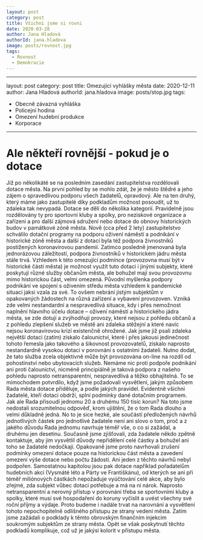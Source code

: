 ```yaml
---
layout: post
category: post
title: Všichni jsme si rovni 
date: 2020-03-28
author: Jana Hladová
authorId: jana.hladova
image: posts/rovnost.jpg
tags:
  - Rovnost
  - Demokracie
---
```


---
layout: post
category: post
title: Omezující vyhlášky města 
date: 2020-12-11
author: Jana Hladová
authorId: jana.hladova
image: posts/stop.jpg
tags:
  - Obecně závazná vyhláška
  - Policejní hodina
  - Omezení hudební produkce
  - Korporace
---

# Ale někteří rovnější - pokud je o dotace

Již po několikáté se na posledním zasedání zastupitelstva rozdělovali dotace města. Na první pohled by se mohlo zdát, že je město štědré a jeho zájem o spravedlivou podporu všech žadatelů, opravdový. Ale na ten druhý, který máme jako zastupitelé díky podkladům možnost posoudit, už to zdaleka tak nevypadá.
Dotace se dělí do několika kategorií. Pravidelně jsou rozdělovány ty pro sportovní kluby a spolky, pro neziskové organizace a zařízení a pro další zájmová sdružení nebo dotace do obnovy historických budov v památkové zóně města. Nově (cca před 2 lety) zastupitelstvo schválilo dotační programy na podporu oživení náměstí a podnikání v historické zóně města a další z dotací byla též podpora živnostníků postižených koronavirovou pandemií. Zatímco posledně jmenovaná byla jednorázovou záležitostí, podpora živnostníků v historickém jádru města stále trvá. Vzhledem k této omezující podmínce (provozovna musí být v historické části města) je možnost využít tuto dotaci i jinými subjekty, které poskytují různé služby občanům města, ale bohužel mají svou provozovnu mimo historickou část, velmi omezená. Původní myšlenka podpory podnikání ve spojení s oživením středu města vzhledem k pandemické situaci jaksi vzala za své. To ovšem nebrání jistým subjektům v opakovaných žádostech na různá zařízení a vybavení provozoven. Vzniká zde velmi nestandardní  a nespravedlivá situace, kdy i přes nemožnost naplnění hlavního účelu dotace – oživení náměstí a historického jádra města, se zde dotují a zvýhodňují provozy, které nejsou z pohledu občanů a z pohledu zlepšení služeb ve městě ani zdaleka stěžejní a které navíc nejsou koronavirovou krizí existenčně ohrožené. Jak jsme již psali zdaleka největší dotaci (zatím) získalo čalounictví, které i přes jakousi jedinečnost tohoto řemesla jako takového a šikovnost provozovatelů, získalo naprosto nestandardně vysokou dotaci v porovnání s ostatními žadateli. Nutno dodat, že tato služba zcela objektivně může být provozována on-line na rozdíl od pohostinství nebo ubytovacích služeb.
Nemáme nic proti podpoře podnikání ani proti čalounictví, nicméně principiálně je taková podpora z našeho pohledu naprosto netransparentní, nespravedlivá a těžko obhajitelná. To se mimochodem potvrdilo, když jsme požadovali vysvětlení, jakým způsobem Rada města dotace přiděluje, a podle jakých pravidel. Evidentně všichni žadatelé, kteří dotaci obdrží, splní podmínky dané dotačním programem. Jak ale Rada přisoudí jednomu 20 a druhému 150 tisíc korun? Na toto jsme nedostali srozumitelnou odpověď, krom ujištění, že o tom Rada dlouho a velmi důkladně jedná. No to je sice hezké, ale součástí předložených návrhů jednotlivých částek pro jednotlivé žadatele není ani slovo o tom, proč a z jakého důvodu Rada jednomu navrhuje téměř vše, o co si zažádal, a druhému jen desetinu. Současně jsme zjišťovali, zda žadatele někdo zpětně kontaktuje, aby jim vysvětlil důvody nepřidělení celé částky a bohužel ani toho se žadatelé nedočkají. Opakovaně jsme proto navrhovali zrušení podmínky omezení dotace pouze na historickou část města  a zavedení omezení výše dotace nebo počtu žádostí. Ani jeden z těchto návrhů nebyl podpořen.
Samostatnou kapitolou jsou pak dotace například pořadatelům hudebních akcí (Vysmáté léto a Párty ve Františkánu), od kterých se ani při téměř miliónových částkách nepožaduje vyúčtování celé akce, aby bylo zřejmé, zda subjekt vůbec dotaci potřebuje a má na ni nárok. Naprosto netransparentní a nerovný přístup v porovnání třeba se sportovními kluby a spolky, které musí své hospodaření do koruny vyčíslit a uvést všechny své roční příjmy a výdaje. 
Proto budeme i nadále trvat na narovnání a vysvětlení tohoto nepochopitelně odlišného přístupu ze strany vedení města. Zatím jsme zažádali o podklady k těmto obrovským finančním injekcím soukromým subjektům ze strany města. Opět se však poskytnutí těchto podkladů komplikuje, což už je jakýsi kolorit v přístupu města.



